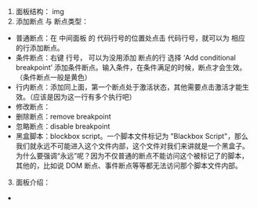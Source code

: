 1. 面板结构：
img
2. 添加断点 与 断点类型：
 - 普通断点：在 中间面板 的 代码行号的位置处点击 代码行号，就可以为 相应的行添加断点。
 - 条件断点：右键 行号， 可以为没用添加 断点的行 选择 ‘Add conditional breakpoint’ 添加条件断点。输入条件，在条件满足的时候，断点才会生效。（条件断点一般是黄色）
 - 行内断点：添加同上面，第一个断点处于激活状态，其他需要点击激活才能生效。（应该是因为这一行有多个执行吧）
 - 修改断点：
 - 删除断点：remove breakpoint
 - 忽略断点：disable breakpoint
 - 黑盒脚本：blockbox script。一个脚本文件标记为 "Blackbox Script"，那么我们就永远不可能进入这个文件内部，这个文件对我们来讲就是一个黑盒子。为什么要强调“永远”呢？因为不仅普通的断点不能访问这个被标记了的脚本，其他的，比如说 DOM 断点、事件断点等等都无法访问那个脚本文件内部。
3. 面板介绍：
- 
